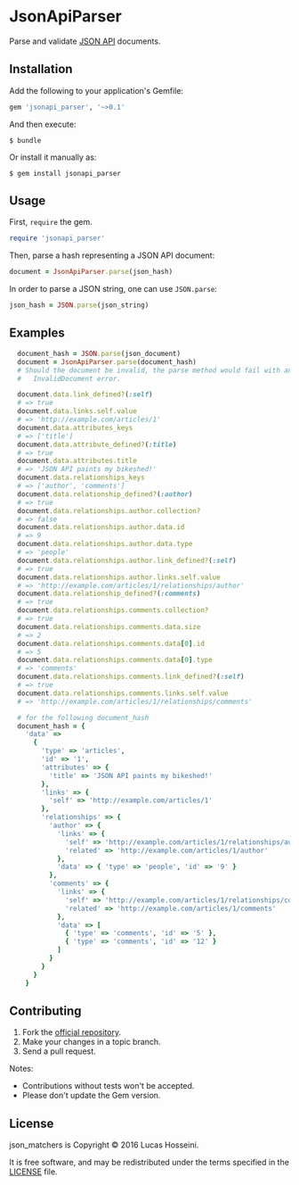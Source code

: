 # JsonApiParser
Parse and validate [JSON API](http://jsonapi.org) documents.

## Installation

Add the following to your application's Gemfile:
```ruby
gem 'jsonapi_parser', '~>0.1'
```
And then execute:
```
$ bundle
```
Or install it manually as:
```
$ gem install jsonapi_parser
```

## Usage

First, `require` the gem.
```ruby
require 'jsonapi_parser'
```

Then, parse a hash representing a JSON API document:
```ruby
document = JsonApiParser.parse(json_hash)
```

In order to parse a JSON string, one can use `JSON.parse`:
```ruby
json_hash = JSON.parse(json_string)
```

## Examples

```ruby
  document_hash = JSON.parse(json_document)
  document = JsonApiParser.parse(document_hash)
  # Should the document be invalid, the parse method would fail with an
  #   InvalidDocument error.

  document.data.link_defined?(:self)
  # => true
  document.data.links.self.value
  # => 'http://example.com/articles/1'
  document.data.attributes_keys
  # => ['title']
  document.data.attribute_defined?(:title)
  # => true
  document.data.attributes.title
  # => 'JSON API paints my bikeshed!'
  document.data.relationships_keys
  # => ['author', 'comments']
  document.data.relationship_defined?(:author)
  # => true
  document.data.relationships.author.collection?
  # => false
  document.data.relationships.author.data.id
  # => 9
  document.data.relationships.author.data.type
  # => 'people'
  document.data.relationships.author.link_defined?(:self)
  # => true
  document.data.relationships.author.links.self.value
  # => 'http://example.com/articles/1/relationships/author'
  document.data.relationship_defined?(:comments)
  # => true
  document.data.relationships.comments.collection?
  # => true
  document.data.relationships.comments.data.size
  # => 2
  document.data.relationships.comments.data[0].id
  # => 5
  document.data.relationships.comments.data[0].type
  # => 'comments'
  document.data.relationships.comments.link_defined?(:self)
  # => true
  document.data.relationships.comments.links.self.value
  # => 'http://example.com/articles/1/relationships/comments'

  # for the following document_hash
  document_hash = {
    'data' =>
      {
        'type' => 'articles',
        'id' => '1',
        'attributes' => {
          'title' => 'JSON API paints my bikeshed!'
        },
        'links' => {
          'self' => 'http://example.com/articles/1'
        },
        'relationships' => {
          'author' => {
            'links' => {
              'self' => 'http://example.com/articles/1/relationships/author',
              'related' => 'http://example.com/articles/1/author'
            },
            'data' => { 'type' => 'people', 'id' => '9' }
          },
          'comments' => {
            'links' => {
              'self' => 'http://example.com/articles/1/relationships/comments',
              'related' => 'http://example.com/articles/1/comments'
            },
            'data' => [
              { 'type' => 'comments', 'id' => '5' },
              { 'type' => 'comments', 'id' => '12' }
            ]
          }
        }
      }
    }
```

## Contributing

1. Fork the [official repository](https://github.com/beauby/jsonapi_parser/tree/master).
2. Make your changes in a topic branch.
3. Send a pull request.

Notes:

* Contributions without tests won't be accepted.
* Please don't update the Gem version.

## License

json_matchers is Copyright © 2016 Lucas Hosseini.

It is free software, and may be redistributed under the terms specified in the
[LICENSE](LICENSE.md) file.
